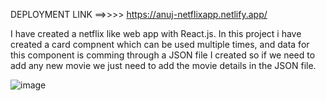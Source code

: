 DEPLOYMENT LINK ==>>>>  https://anuj-netflixapp.netlify.app/

I have created a netflix like web app with React.js. In this project i have created a card compnent which can be used multiple times, and data for this component is  comming through a JSON file I created so if we need to add any new movie we just need to add the movie details in the JSON file.

![image](https://user-images.githubusercontent.com/101380771/164731149-6d4a11ad-2f23-4b8b-9995-6c8f81678263.png)
